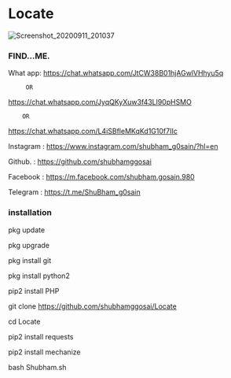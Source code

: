 # Locate


![Screenshot_20200911_201037](https://github.com/shubhamggosai/Locate/blob/master/Screenshot_20200911_201037.jpg)

### FIND...ME.


What app:
https://chat.whatsapp.com/JtCW38B01hjAGwlVHhyu5q

         OR

https://chat.whatsapp.com/JyqQKyXuw3f43Ll90pHSMO

        OR

https://chat.whatsapp.com/L4iSBfleMKqKd1G10f7IIc


Instagram : https://www.instagram.com/shubham_g0sain/?hl=en

Github.   : https://github.com/shubhamggosai

Facebook  : https://m.facebook.com/shubham.gosain.980

Telegram :
https://t.me/ShuBham_g0sain
 ### installation



pkg update 

pkg upgrade 

pkg install git 

pkg install python2 

pip2 install PHP

git clone https://github.com/shubhamggosai/Locate

cd Locate

pip2 install requests 

pip2 install mechanize
 
bash Shubham.sh


